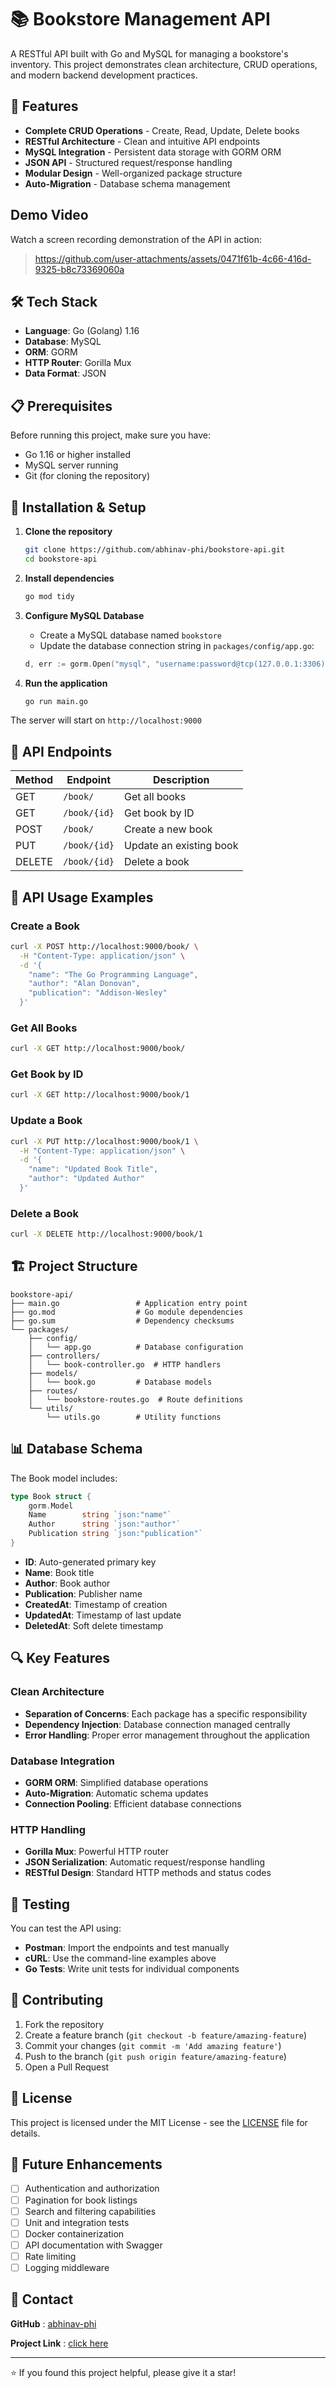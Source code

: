 # 📚 Bookstore Management API

A RESTful API built with Go and MySQL for managing a bookstore's inventory. This project demonstrates clean architecture, CRUD operations, and modern backend development practices.

## 🚀 Features

- **Complete CRUD Operations** - Create, Read, Update, Delete books
- **RESTful Architecture** - Clean and intuitive API endpoints
- **MySQL Integration** - Persistent data storage with GORM ORM
- **JSON API** - Structured request/response handling
- **Modular Design** - Well-organized package structure
- **Auto-Migration** - Database schema management

## Demo Video

Watch a screen recording demonstration of the API in action: 
> https://github.com/user-attachments/assets/0471f61b-4c66-416d-9325-b8c73369060a

## 🛠️ Tech Stack

- **Language**: Go (Golang) 1.16
- **Database**: MySQL
- **ORM**: GORM
- **HTTP Router**: Gorilla Mux
- **Data Format**: JSON

## 📋 Prerequisites

Before running this project, make sure you have:

- Go 1.16 or higher installed
- MySQL server running
- Git (for cloning the repository)

## 🔧 Installation & Setup

1. **Clone the repository**
   ```bash
   git clone https://github.com/abhinav-phi/bookstore-api.git
   cd bookstore-api
   ```

2. **Install dependencies**
   ```bash
   go mod tidy
   ```

3. **Configure MySQL Database**
   - Create a MySQL database named `bookstore`
   - Update the database connection string in `packages/config/app.go`:
   ```go
   d, err := gorm.Open("mysql", "username:password@tcp(127.0.0.1:3306)/bookstore?charset=utf8&parseTime=True&loc=Local")
   ```

4. **Run the application**
   ```bash
   go run main.go
   ```

The server will start on `http://localhost:9000`

## 📡 API Endpoints

| Method | Endpoint | Description |
|--------|----------|-------------|
| GET | `/book/` | Get all books |
| GET | `/book/{id}` | Get book by ID |
| POST | `/book/` | Create a new book |
| PUT | `/book/{id}` | Update an existing book |
| DELETE | `/book/{id}` | Delete a book |

## 📝 API Usage Examples

### Create a Book
```bash
curl -X POST http://localhost:9000/book/ \
  -H "Content-Type: application/json" \
  -d '{
    "name": "The Go Programming Language",
    "author": "Alan Donovan",
    "publication": "Addison-Wesley"
  }'
```

### Get All Books
```bash
curl -X GET http://localhost:9000/book/
```

### Get Book by ID
```bash
curl -X GET http://localhost:9000/book/1
```

### Update a Book
```bash
curl -X PUT http://localhost:9000/book/1 \
  -H "Content-Type: application/json" \
  -d '{
    "name": "Updated Book Title",
    "author": "Updated Author"
  }'
```

### Delete a Book
```bash
curl -X DELETE http://localhost:9000/book/1
```

## 🏗️ Project Structure

```
bookstore-api/
├── main.go                 # Application entry point
├── go.mod                  # Go module dependencies
├── go.sum                  # Dependency checksums
└── packages/
    ├── config/
    │   └── app.go          # Database configuration
    ├── controllers/
    │   └── book-controller.go  # HTTP handlers
    ├── models/
    │   └── book.go         # Database models
    ├── routes/
    │   └── bookstore-routes.go  # Route definitions
    └── utils/
        └── utils.go        # Utility functions
```

## 📊 Database Schema

The Book model includes:

```go
type Book struct {
    gorm.Model
    Name        string `json:"name"`
    Author      string `json:"author"`
    Publication string `json:"publication"`
}
```

- **ID**: Auto-generated primary key
- **Name**: Book title
- **Author**: Book author
- **Publication**: Publisher name
- **CreatedAt**: Timestamp of creation
- **UpdatedAt**: Timestamp of last update
- **DeletedAt**: Soft delete timestamp

## 🔍 Key Features

### Clean Architecture
- **Separation of Concerns**: Each package has a specific responsibility
- **Dependency Injection**: Database connection managed centrally
- **Error Handling**: Proper error management throughout the application

### Database Integration
- **GORM ORM**: Simplified database operations
- **Auto-Migration**: Automatic schema updates
- **Connection Pooling**: Efficient database connections

### HTTP Handling
- **Gorilla Mux**: Powerful HTTP router
- **JSON Serialization**: Automatic request/response handling
- **RESTful Design**: Standard HTTP methods and status codes

## 🚦 Testing

You can test the API using:
- **Postman**: Import the endpoints and test manually
- **cURL**: Use the command-line examples above
- **Go Tests**: Write unit tests for individual components

## 🤝 Contributing

1. Fork the repository
2. Create a feature branch (`git checkout -b feature/amazing-feature`)
3. Commit your changes (`git commit -m 'Add amazing feature'`)
4. Push to the branch (`git push origin feature/amazing-feature`)
5. Open a Pull Request

## 📄 License

This project is licensed under the MIT License - see the [LICENSE](LICENSE) file for details.

## 🔮 Future Enhancements

- [ ] Authentication and authorization
- [ ] Pagination for book listings
- [ ] Search and filtering capabilities
- [ ] Unit and integration tests
- [ ] Docker containerization
- [ ] API documentation with Swagger
- [ ] Rate limiting
- [ ] Logging middleware

## 📧 Contact

**GitHub** : [abhinav-phi](https://github.com/abhinav-phi)

**Project Link** : [click here](https://github.com/abhinav-phi/bookstore-api)

---

⭐ If you found this project helpful, please give it a star!
